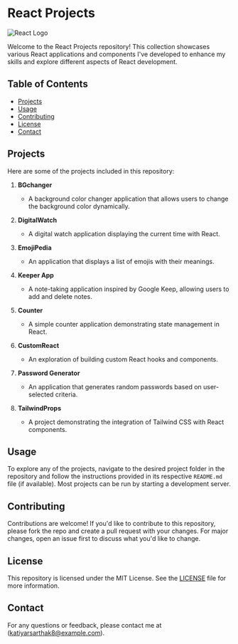 # React Projects

![React Logo](https://upload.wikimedia.org/wikipedia/commons/a/a7/React-icon.svg)

Welcome to the React Projects repository! This collection showcases various React applications and components I've developed to enhance my skills and explore different aspects of React development.


## Table of Contents

- [Projects](#projects)
- [Usage](#usage)
- [Contributing](#contributing)
- [License](#license)
- [Contact](#contact)

## Projects

Here are some of the projects included in this repository:

1. **BGchanger**
   - A background color changer application that allows users to change the background color dynamically.

2. **DigitalWatch**
   - A digital watch application displaying the current time with React.

3. **EmojiPedia**
   - An application that displays a list of emojis with their meanings.

4. **Keeper App**
   - A note-taking application inspired by Google Keep, allowing users to add and delete notes.

5. **Counter**
   - A simple counter application demonstrating state management in React.

6. **CustomReact**
   - An exploration of building custom React hooks and components.

7. **Password Generator**
   - An application that generates random passwords based on user-selected criteria.

8. **TailwindProps**
   - A project demonstrating the integration of Tailwind CSS with React components.

## Usage

To explore any of the projects, navigate to the desired project folder in the repository and follow the instructions provided in its respective `README.md` file (if available). Most projects can be run by starting a development server.

## Contributing

Contributions are welcome! If you'd like to contribute to this repository, please fork the repo and create a pull request with your changes. For major changes, open an issue first to discuss what you'd like to change.

## License

This repository is licensed under the MIT License. See the [LICENSE](LICENSE) file for more information.

## Contact

For any questions or feedback, please contact me at (katiyarsarthak8@example.com).
